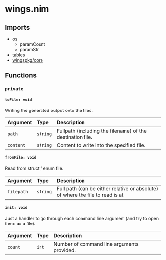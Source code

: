 # wings.nim

## Imports

-   os
    -   paramCount
    -   paramStr
-   tables
-   [wingspkg/core](wingspkg/core.md)

## Functions

### `private`

#### `toFile: void`

Writing the generated output onto the files.

| Argument | Type | Description |
| :------- | :--- | :---------- |
| `path` | `string` | Fullpath (including the filename) of the destination file. |
| `content` | `string` | Content to write into the specified file. |

#### `fromFile: void`

Read from struct / enum file.

| Argument | Type | Description |
| :------- | :--- | :---------- |
| `filepath` | `string` | Full path (can be either relative or absolute) of where the file to read is at. |

#### `init: void`

Just a handler to go through each command line argument (and try to open them as a file).

| Argument | Type | Description |
| :------- | :--- | :---------- |
| `count` | `int` | Number of command line arguments provided. |
